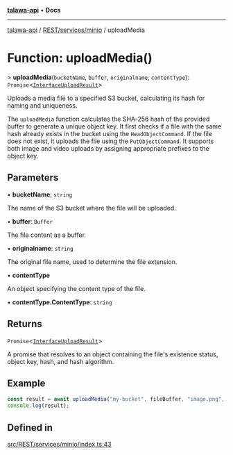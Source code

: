 [**talawa-api**](../../../../README.md) • **Docs**

***

[talawa-api](../../../../modules.md) / [REST/services/minio](../README.md) / uploadMedia

# Function: uploadMedia()

\> **uploadMedia**(`bucketName`, `buffer`, `originalname`, `contentType`): `Promise`\<[`InterfaceUploadResult`](../interfaces/InterfaceUploadResult.md)\>

Uploads a media file to a specified S3 bucket, calculating its hash for naming and uniqueness.

The `uploadMedia` function calculates the SHA-256 hash of the provided buffer to generate a unique object key.
It first checks if a file with the same hash already exists in the bucket using the `HeadObjectCommand`.
If the file does not exist, it uploads the file using the `PutObjectCommand`. It supports both image and video uploads
by assigning appropriate prefixes to the object key.

## Parameters

• **bucketName**: `string`

The name of the S3 bucket where the file will be uploaded.

• **buffer**: `Buffer`

The file content as a buffer.

• **originalname**: `string`

The original file name, used to determine the file extension.

• **contentType**

An object specifying the content type of the file.

• **contentType.ContentType**: `string`

## Returns

`Promise`\<[`InterfaceUploadResult`](../interfaces/InterfaceUploadResult.md)\>

A promise that resolves to an object containing the file's existence status, object key, hash, and hash algorithm.

## Example

```typescript
const result = await uploadMedia("my-bucket", fileBuffer, "image.png", \{ ContentType: "image/png" \});
console.log(result);
```

## Defined in

[src/REST/services/minio/index.ts:43](https://github.com/PalisadoesFoundation/talawa-api/blob/92443bb6a5ff3ed66457149a509401986a82e570/src/REST/services/minio/index.ts#L43)
